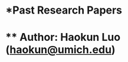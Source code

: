 *Past Research Papers
========================

** Author: Haokun Luo (haokun@umich.edu)
========================
